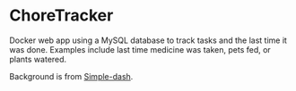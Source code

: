 # ChoreTracker

Docker web app using a MySQL database to track tasks and the last time it was done. Examples include last time medicine was taken, pets fed, or plants watered.

Background is from [Simple-dash](https://github.com/kutyla-philipp/simple-dash).
